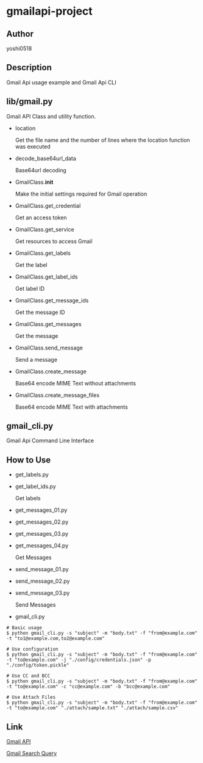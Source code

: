 # gmailapi-project

## Author

yoshi0518

## Description

Gmail Api usage example and Gmail Api CLI

## lib/gmail.py

Gmail API Class and utility function.

- location

  Get the file name and the number of lines where the location function was executed

- decode_base64url_data

  Base64url decoding

- GmailClass.__init__

  Make the initial settings required for Gmail operation

- GmailClass.get_credential

  Get an access token

- GmailClass.get_service

  Get resources to access Gmail

- GmailClass.get_labels

  Get the label

- GmailClass.get_label_ids

  Get label ID

- GmailClass.get_message_ids

  Get the message ID

- GmailClass.get_messages

  Get the message

- GmailClass.send_message

  Send a message

- GmailClass.create_message

  Base64 encode MIME Text without attachments

- GmailClass.create_message_files

  Base64 encode MIME Text with attachments

## gmail_cli.py

Gmail Api Command Line Interface

## How to Use

- get_labels.py
- get_label_ids.py

  Get labels

- get_messages_01.py
- get_messages_02.py
- get_messages_03.py
- get_messages_04.py

  Get Messages

- send_message_01.py
- send_message_02.py
- send_message_03.py

  Send Messages

- gmail_cli.py

```
# Basic usage
$ python gmail_cli.py -s "subject" -m "body.txt" -f "from@example.com" -t "to1@example.com,to2@example.com"

# Use configuration
$ python gmail_cli.py -s "subject" -m "body.txt" -f "from@example.com" -t "to@example.com" -j "./config/credentials.json" -p "./config/token.pickle"

# Use CC and BCC
$ python gmail_cli.py -s "subject" -m "body.txt" -f "from@example.com" -t "to@example.com" -c "cc@example.com" -b "bcc@example.com"

# Use Attach Files
$ python gmail_cli.py -s "subject" -m "body.txt" -f "from@example.com" -t "to@example.com" "./attach/sample.txt" "./attach/sample.csv"
```

## Link

[Gmail API](https://developers.google.com/gmail/api)

[Gmail Search Query](https://support.google.com/mail/answer/7190)
